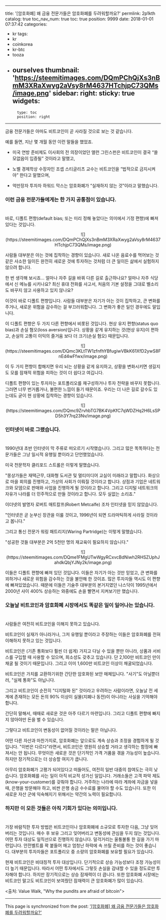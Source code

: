 
---
title: '[암호화폐]  왜 금융 전문가들은 암호화폐를 두려워할까요?'
permlink: 2p1kth
catalog: true
toc_nav_num: true
toc: true
position: 9999
date: 2018-01-01 07:37:42
categories:
- kr
tags:
- kr
- coinkorea
- kr-btc
- tooza
- ourselves
thumbnail: 'https://steemitimages.com/DQmPChQjXs3nBmM3XRaXwyg2aVsy8rM4637HTchjpC73QMs/image.png'
sidebar:
    right:
        sticky: true
widgets:
    -
        type: toc
        position: right
---


금융 전문가들은 아마도 비트코인이 곧 사라질 것으로 보는 것 같습니다.

예를 들면, 지난 몇 개월 동안 이런 말들을 했었죠.

- 미국 연방 준비제도 이사회의 전 의장이었던 앨런 그린스펀은 비트코인이 결국 “쓸모없음이 입증될” 것이라고 말했고,    

- 노벨 경제학상 수장자인 조셉 스티글리츠 교수는 비트코인을 “법적으로 금지시켜야” 한다고 말했으며, 

- 억만장자 투자자 하워드 막스는 암호화폐가 “실재하지 않는 것”이라고 말했습니다.

### 이런 금융 전문가들에게는 한 가지 공통점이 있습니다.
#
바로, 디폴트 편향(default bias; 또는 미리 정해 놓았다는 의미에서 기정 편향)에 빠져있다는 것입니다.

<center>
![](https://steemitimages.com/DQmPChQjXs3nBmM3XRaXwyg2aVsy8rM4637HTchjpC73QMs/image.png)
</center>

사람들 대부분은 아는 것에 집착하는 경향이 있습니다.  새로 나온 음료수를 먹어보는 것 같은 사소한 일이든 완전히 새로운 것에 투자하는 것처럼 더 큰 일이든 삶에서 실험하지 않으려 합니다.

한 번 생각해 보시죠...  얼마나 자주 길을 바꿔 다른 길로 출근하나요?  얼마나 자주 식당에서 신 메뉴를 시키나요?  최신 휴대 전화를 사고서, 처음의 기본 설정을 그대로 벨소리도 바꾸지 않고 사용하고 있지 않나요?

이것이 바로 디폴트 편향입니다.  사람들 대부분은 자기가 아는 것이 집착하고, 큰 변화를 주거나, 새로운 위험을 감수하는 걸 부끄러워합니다.  그 변화가 좋은 일인 경우에도 말입니다. 

이 디폴트 편향은 두 가지 다른 편향에서 비롯된 것입니다. 현상 유지 편향(status quo bias)과 손실 혐오(loss aversion)입니다.  상황을 같게 유지하는 것(현상 유지)이 편하고, 손실의 고통이 이익의 즐거움 보다 더 크기(손실 혐오) 때문입니다. 

<center>
![](https://steemitimages.com/DQmc3KLtTW1zfnfhYBfugiwVBkK61XfD2ywS8FnEd4wFfwx/image.png)
</center>

이 두 가지 편향이 합해지면 우리 뇌는 상황을 같게 유지하고, 상황을 변화시키면 생길지도 모를 잠재적 위험을 피하는 것이 더 쉽다고 여깁니다. 

디폴트 편향이 있는 투자자는 포트폴리오를 재구성하거나 투자 전략을 바꾸지 못합니다.  그러면 너무 번거롭거나, 불편한 느낌이 들기 때문이죠.  우리는 더 나은 길로 갈수도 있는데도 굳이 현 상황에 집착하는 경향이 있습니다. 

<center>
![](https://steemitimages.com/DQmc9ZrvhbTG7BK4VpKfC7qWDZHq2H6LsSPD5h3Y7rq23Nv/image.png)
</center>

### 인터넷이 바로 그랬습니다.
#
1990년대 초반 인터넷이 막 주류로 떠오르기 시작했습니다.  그리고 많은 똑똑하다는 전문가들은 그냥 일시적 유행일 뿐이라고 단언했었습니다. 

미국 천문학자 클리포드 스트롤은 이렇게 말했습니다.

"몽상가들은 재택근무, 대화형 도서관 및 멀티미디어 교실이 미래라고 말합니다.  화상으로 마을 회의를 진행하고, 가상의 사회가 이뤄질 것이라고 합니다.  상점과 기업은 네트워크와 모뎀으로 판매와 사업을 진행하게 될 것이라고 합니다.  그리고 디지털 네트워크의 자유가 나라를 더 민주적으로 만들 것이라고 합니다.  모두 실없는 소리죠."

이더넷의 발명자 로버트 매트칼프(Robert Metcalfe) 조차 인터넷을 믿지 않았습니다.

"인터넷은 곧 눈부신 장관을 이룰 것이고, 1996년이 되면 드라마틱하게 사라질 것이라고 봅니다."

그리고 통신 전문가  워링 패트리지(Waring Partridge)는 이렇게 말했습니다.

"성공한 것들 대부분은 2억 5천만 명의 재교육이 필요하지 않습니다."

<center>
![](https://steemitimages.com/DQme1FMgUTwWgyRCxvcBdNiwh2RHSZUphJahdkQbjYJNy2k/image.png)
</center>

이들은 디폴트 편향에 빠져 있던 것입니다.  이들은 자기가 아는 것만 믿었고, 큰 변화를 꾀하거나 새로운 위험을 감수하는 것을 불안해 한 것이죠.  많은 투자자들 역시도 이 편향에 빠져있었습니다. 때문에 이들은 기술주 대부분의 본거지였던 나스닥이 1995년에서 2000년 사이 400% 상승하는 와중에도 손을 빨면서 지켜보기만 했습니다. 

### 오늘날 비트코인과 암호화폐 시장에서도 똑같은 일이 일어나는 있습니다.
#
사람들은 여전히 ​​비트코인을 이해지 못하고 있습니다.

비트코인이 실재가 아니라거나, 그저 유행일 뿐이라고 주장하는 이들은 암호화폐를 전혀 이해하지 못하고 있는 것입니다.

비트코인은 (기존 통화보다 훨씬 더 쉽게) 가지고 다닐 수 있을 뿐만 아니라,  상품과 서비스를 구입할 때 사용할 수 있으며, 희소성도 갖추고 있습니다. 단 2,100만 비트코인 만이 채굴 될 것이기 때문입니다.  그리고 이미 1,600만 비트코인 이상이 채굴되었습니다.

비트코인은 가치를 교환하기위한 간단한 암호화된 보안 매체입니다.  "사기"도 아닐뿐더러, "실제 통화"도 아닙니다.

그리고 비트코인이 순전히 "디지털화 된" 것이라고 우려하는 사람이라면, 오늘날 전 세계에 존재하는 모든 돈의 90% 이상이 실물(지폐나 동전)이 아니라는 사실을 기억해야합니다.

간단히 말해서, 때때로 새로운 것은 아주 다르기 마련입니다.  그리고 디폴트 편향에 빠지지 않아야만 돈을 벌 수 있습니다. 

그렇다고 비트코인이 변동성이 없어질 것이라는 말은 아닙니다.

어떤 다른 자산과 마찬가지로, 암호화폐는 앞으로도 계속 상승과 조정을 경험하게 될 것입니다.  "이번은 다르다"라면서, 비트코인은 영원히 상승할 거라고 생각하는 함정에 빠져서는 안 됩니다.  무엇이든 새로운 것은 단기적인 가격 거품을 겪을 가능성이 높습니다.  하지만 장기적으로는 더 상승할 여지가 큽니다. 

아무리 암호화폐가 고평가 되어있다고 떠들어도, 여전히 일반 대중의 참여도는 극히 낮습니다.  암호화폐를 사는 일이 아직 ​​비교적 성가신 일입니다. 거래소들은 고객 파악 제도(know-your-customer)를 갖춰야 합니다.  거주하는 나라에 따라 계좌에 자금을 넣을 때, 은행을 방문해야 하고, 비싼 은행 송금 수수료를 물어야 할 수도 있습니다.  또한 이 새로운 자산 군에 익숙해지기 위해서는 약간의 노력이 필요합니다.

### 하지만 이 모든 것들은 아직 기회가 있다는 의미입니다.
#
가장 바람직한 투자 방법은 비트코인이나 암호화폐에 소규모로 투자한 다음, 그냥 잊어버리는 것입니다.  매수 후 보유 그리고 잊어버리고 변동성에 관심을 두지 않는 것입니다.  어떤 투자 대상도 일직선으로 진행하지 않습니다.  덜걱거리는 울퉁불퉁 한 길을 가기 마련입니다. 안전벨트를 꽉 붙들어 매고 엄청난 하락에 속 쓰릴 준비를 하는 것이 좋습니다.  대부분의 투자자들은 포트폴리오 중 소량의 암호화폐를 보유할 필요가 있습니다. 

현재 비트코인은 비대칭적 투자 대상입니다.  단기적으로 상승 가능성보다 조정 가능성이 더 높기 때문입니다.  따라서 어떤 투자에서도 그렇듯 손실을 감내할 수 있을 정도로만 투자해야 합니다.  하지만 장기적으로는 상승 잠재력이 더 큽니다.  또한 암호화폐 시장에는 비트코인 말고도 비트코인이 보여줬던 잠재력이 큰 암호화폐가 많이 있습니다.  

<출처: Value Walk, "Why the pundits are afraid of bitcoin">

- - -

This page is synchronized from the post: ['[암호화폐]  왜 금융 전문가들은 암호화폐를 두려워할까요?'](https://steemit.com/@pius.pius/2p1kth)

